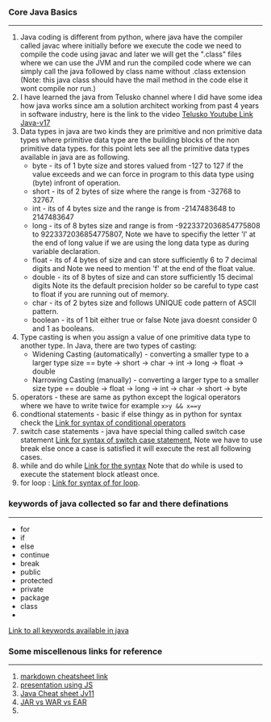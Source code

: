 ### Core Java Basics
------------------
1. Java coding is different from python, where java have the compiler called javac where initially before we execute the code we need to compile the code using javac and later we will get the ".class" files where we can use the JVM and run the compiled code where we can simply call the java followed by class name without .class extension (Note: this java class should have the mail method in the code else it wont compile nor run.)
2. I have learned the java from Telusko channel where I did have some idea how java works since am a solution architect working from past 4 years in software industry, here is the link to the video [Telusko Youtube Link Java-v17](https://youtu.be/BGTx91t8q50)
3. Data types in java are two kinds they are primitive and non primitive data types where primitive data type are the building blocks of the non primitive data types. for this point lets see all the primitive data types available in java are as following.
    * byte - its of 1 byte size and stores valued from -127 to 127 if the value exceeds and we can force in program to this data type using (byte) infront of operation.
    * short - its of 2 bytes of size where the range is from -32768 to 32767.
    * int - its of 4 bytes size and the range is from -2147483648 to 2147483647
    * long - its of 8 bytes size and range is from -9223372036854775808 to 9223372036854775807, Note we have to specifiy the letter 'l' at the end of long value if we are using the long data type as during variable declaration.
    * float - its of 4 bytes of size and can store sufficiently 6 to 7 decimal digits and Note we need to mention 'f' at the end of the float value.
    * double - its of 8 bytes of size and can store sufficiently 15 decimal digits Note its the default precision holder so be careful to type cast to float if you are running out of memory.
    * char - its of 2 bytes size and follows UNIQUE code pattern of ASCII pattern.
    * boolean -  its of 1 bit either true or false Note java doesnt consider 0 and 1 as booleans.
4. Type casting is when you assign a value of one primitive data type to another type. In Java, there are two types of casting:
    * Widening Casting (automatically) - converting a smaller type to a larger type size == byte -> short -> char -> int -> long -> float -> double
    * Narrowing Casting (manually) - converting a larger type to a smaller size type == double -> float -> long -> int -> char -> short -> byte
5. operators - these are same as python except the logical operators where we have to write twice for example ```x>y && x==y```
6. condtional statements - basic if else thingy as in python for syntax check the [Link for syntax of conditional operators](https://www.w3schools.com/java/java_conditions.asp)
7. switch case statements - java have special thing called switch case statement [Link for syntax of switch case statement](https://www.w3schools.com/java/java_switch.asp), Note we have to use break else once a case is satisfied it will execute the rest all following cases.
8. while and do while [Link for the syntax](https://www.w3schools.com/java/java_while_loop.asp) Note that do while is used to execute the statement block atleast once.
9. for loop : [Link for syntax of for loop](https://www.w3schools.com/java/java_for_loop.asp).


### keywords of java collected so far and there definations
-----------------------
* for
* if
* else
* continue
* break
* public
* protected
* private
* package
* class
* 
[Link to all keywords available in java](https://www.geeksforgeeks.org/list-of-all-java-keywords/)

### Some miscellenous links for reference
--------------------
1. [markdown cheatsheet link](https://www.markdownguide.org/cheat-sheet/)
2. [presentation using JS](https://revealjs.com/)
3. [Java Cheat sheet Jv11](https://introcs.cs.princeton.edu/java/11cheatsheet/)
4. [JAR vs WAR vs EAR](https://medium.com/@ravi29shekhar/what-is-basically-jar-war-ear-file-in-java-b7beeb51bebb#:~:text=The%20.-,jar%20files%20contain%20libraries%2C%20resources%20and%20accessories%20files%20like%20property,needed%20to%20run%20the%20application.)
5. 
